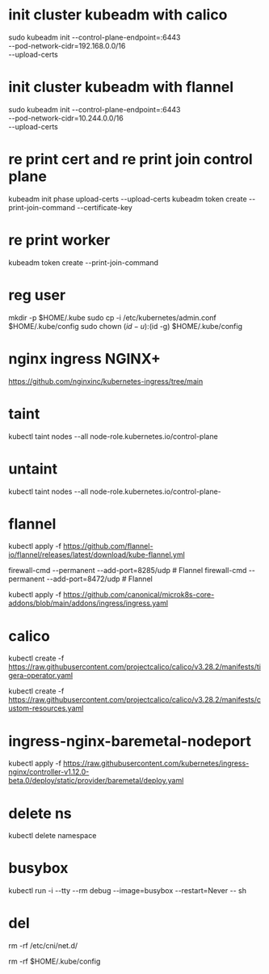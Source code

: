 # init cluster kubeadm with calico
sudo kubeadm init --control-plane-endpoint=<ip-master>:6443 \
  --pod-network-cidr=192.168.0.0/16 \
  --upload-certs

# init cluster kubeadm with flannel
sudo kubeadm init --control-plane-endpoint=<ip-master>:6443 \
  --pod-network-cidr=10.244.0.0/16 \
  --upload-certs

# re print cert and re print join control plane
kubeadm init phase upload-certs --upload-certs
kubeadm token create --print-join-command --certificate-key <certificate-key>

# re print worker
kubeadm token create --print-join-command

# reg user
  mkdir -p $HOME/.kube
  sudo cp -i /etc/kubernetes/admin.conf $HOME/.kube/config
  sudo chown $(id -u):$(id -g) $HOME/.kube/config
# nginx ingress NGINX+
https://github.com/nginxinc/kubernetes-ingress/tree/main

# taint
kubectl taint nodes --all node-role.kubernetes.io/control-plane

# untaint
kubectl taint nodes --all node-role.kubernetes.io/control-plane-

# flannel
kubectl apply -f https://github.com/flannel-io/flannel/releases/latest/download/kube-flannel.yml

firewall-cmd --permanent --add-port=8285/udp # Flannel
firewall-cmd --permanent --add-port=8472/udp # Flannel

kubectl apply -f https://github.com/canonical/microk8s-core-addons/blob/main/addons/ingress/ingress.yaml
# calico
kubectl create -f https://raw.githubusercontent.com/projectcalico/calico/v3.28.2/manifests/tigera-operator.yaml

kubectl create -f https://raw.githubusercontent.com/projectcalico/calico/v3.28.2/manifests/custom-resources.yaml


# ingress-nginx-baremetal-nodeport
kubectl apply -f https://raw.githubusercontent.com/kubernetes/ingress-nginx/controller-v1.12.0-beta.0/deploy/static/provider/baremetal/deploy.yaml

# delete ns
kubectl delete namespace <namespace>

# busybox
kubectl run -i --tty --rm debug --image=busybox --restart=Never -- sh

# del
rm -rf  /etc/cni/net.d/

rm -rf $HOME/.kube/config